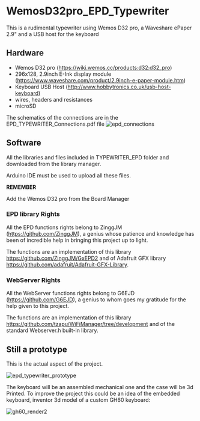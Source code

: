 # WemosD32pro_EPD_Typewriter
This is a rudimental typewriter using Wemos D32 pro, a Waveshare ePaper 2.9" and a USB host for the keyboard


## Hardware

- Wemos D32 pro (https://wiki.wemos.cc/products:d32:d32_pro)
- 296x128, 2.9inch E-Ink display module (https://www.waveshare.com/product/2.9inch-e-paper-module.htm)
- Keyboard USB Host (http://www.hobbytronics.co.uk/usb-host-keyboard)
- wires, headers and resistances
- microSD

The schematics of the connections are in the EPD_TYPEWRITER_Connections.pdf file
![epd_connections](https://user-images.githubusercontent.com/42472256/50538298-8871a200-0b6d-11e9-8068-ccd3d9c65836.jpg)

## Software
All the libraries and files included in TYPEWRITER_EPD folder and downloaded from the library manager.

Arduino IDE must be used to upload all these files.

**REMEMBER**

Add the Wemos D32 pro from the Board Manager

### EPD library Rights

All the EPD functions rights belong to ZinggJM (https://github.com/ZinggJM), a genius whose patience and knowledge has been of incredible help in bringing this project up to light.

The functions are an implementation of this library https://github.com/ZinggJM/GxEPD2 and of Adafruit GFX library https://github.com/adafruit/Adafruit-GFX-Library.

### WebServer Rights

All the WebServer functions rights belong to G6EJD (https://github.com/G6EJD), a genius to whom goes my gratitude for the help given to this project.

The functions are an implementation of this library https://github.com/tzapu/WiFiManager/tree/development and of the standard Webserver.h built-in library.

## Still a prototype
This is the actual aspect of the project.

![epd_typewriter_prototype](https://user-images.githubusercontent.com/42472256/50538304-a7703400-0b6d-11e9-8a45-0611bee080b8.jpg)

The keyboard will be an assembled mechanical one and the case will be 3d Printed.
To improve the project this could be an idea of the embedded keyboard, inventor 3d model of a custom GH60 keyboard:

![gh60_render2](https://user-images.githubusercontent.com/42472256/48973720-c0edff80-f046-11e8-9203-d59c9dd1190e.png)
